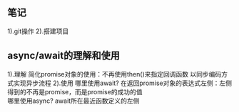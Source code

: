 ## 笔记
  1).git操作
  2).搭建项目

## async/await的理解和使用
  1).理解
      简化promise对象的使用：不再使用then()来指定回调函数
      以同步编码方式实现异步流程
  2).使用
     哪里使用await? 在返回promise对象的表达式左侧：左侧得到的不再是promise，而是promise的成功的值  
     哪里使用async? await所在最近函数定义的左侧